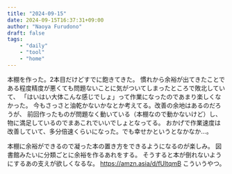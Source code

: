 ```yaml
---
title: "2024-09-15"
date: 2024-09-15T16:37:31+09:00
author: "Naoya Furudono"
draft: false
tags:
    - "daily"
    - "tool"
    - "home"
---
```


本棚を作った。2本目だけどすでに飽きてきた。
慣れから余裕が出てきたことである程度精度が悪くても問題ないことに気がついてしまったところで敗北していて、
「はいはい大体こんな感じでしょ」って作業になったのであまり楽しくなかった。
今もさっさと油乾かないかなとか考えてる。改善の余地はあるのだろうが、
前回作ったものが問題なく動いている（本棚なので動かないけど）し、物に満足しているのでまあこれでいいでしょとなってる。
おかげで作業速度は改善していて、多分倍速くらいになった。でも幸せかというとなかなか...。

本棚に余裕ができるので凝った本の置き方をできるようになるのが楽しみ。
図書館みたいに分類ごとに余裕を作るあれをする。
そうすると本が倒れないようにするあの支えが欲しくなるな。
<https://amzn.asia/d/fUltqmB> こういうやつ。
